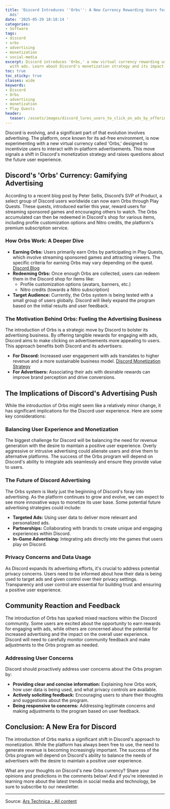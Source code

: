 ```yaml
---
title: 'Discord Introduces ''Orbs'': A New Currency Rewarding Users for Engaging with
  Ads'
date: '2025-05-29 18:18:14 '
categories:
- Software
tags:
- discord
- orbs
- advertising
- monetization
- social-media
excerpt: Discord introduces 'Orbs,' a new virtual currency rewarding users for engaging
  with ads. Learn about Discord's monetization strategy and its impact on users.
toc: true
toc_sticky: true
classes: wide
keywords:
- Discord
- Orbs
- advertising
- monetization
- Play Quests
header:
  teaser: /assets/images/discord_lures_users_to_click_on_ads_by_offering_th_20250529181814.jpg
---
```


Discord is evolving, and a significant part of that evolution involves advertising. The platform, once known for its ad-free environment, is now experimenting with a new virtual currency called 'Orbs,' designed to incentivize users to interact with in-platform advertisements. This move signals a shift in Discord's monetization strategy and raises questions about the future user experience.

## Discord's 'Orbs' Currency: Gamifying Advertising

According to a recent blog post by Peter Sellis, Discord’s SVP of Product, a select group of Discord users worldwide can now earn Orbs through Play Quests. These quests, introduced earlier this year, reward users for streaming sponsored games and encouraging others to watch. The Orbs accumulated can then be redeemed in Discord's shop for various items, including profile customization options and Nitro credits, the platform's premium subscription service.

### How Orbs Work: A Deeper Dive

*   **Earning Orbs:** Users primarily earn Orbs by participating in Play Quests, which involve streaming sponsored games and attracting viewers. The specific criteria for earning Orbs may vary depending on the quest. [Discord Blog](https://discord.com/blog)
*   **Redeeming Orbs:** Once enough Orbs are collected, users can redeem them in the Discord shop for items like:
    *   Profile customization options (avatars, banners, etc.)
    *   Nitro credits (towards a Nitro subscription)
*   **Target Audience:** Currently, the Orbs system is being tested with a small group of users globally. Discord will likely expand the program based on the initial results and user feedback.

### The Motivation Behind Orbs: Fueling the Advertising Business

The introduction of Orbs is a strategic move by Discord to bolster its advertising business. By offering tangible rewards for engaging with ads, Discord aims to make clicking on advertisements more appealing to users. This approach benefits both Discord and its advertisers:

*   **For Discord:** Increased user engagement with ads translates to higher revenue and a more sustainable business model. [Discord Monetization Strategy](URL)
*   **For Advertisers:** Associating their ads with desirable rewards can improve brand perception and drive conversions.

## The Implications of Discord's Advertising Push

While the introduction of Orbs might seem like a relatively minor change, it has significant implications for the Discord user experience. Here are some key considerations:

### Balancing User Experience and Monetization

The biggest challenge for Discord will be balancing the need for revenue generation with the desire to maintain a positive user experience. Overly aggressive or intrusive advertising could alienate users and drive them to alternative platforms. The success of the Orbs program will depend on Discord's ability to integrate ads seamlessly and ensure they provide value to users.

### The Future of Discord Advertising

The Orbs system is likely just the beginning of Discord's foray into advertising. As the platform continues to grow and evolve, we can expect to see more innovative ways to monetize its user base. Some potential future advertising strategies could include:

*   **Targeted Ads:** Using user data to deliver more relevant and personalized ads.
*   **Partnerships:** Collaborating with brands to create unique and engaging experiences within Discord.
*   **In-Game Advertising:** Integrating ads directly into the games that users play on Discord.

### Privacy Concerns and Data Usage

As Discord expands its advertising efforts, it's crucial to address potential privacy concerns. Users need to be informed about how their data is being used to target ads and given control over their privacy settings. Transparency and user control are essential for building trust and ensuring a positive user experience.

## Community Reaction and Feedback

The introduction of Orbs has sparked mixed reactions within the Discord community. Some users are excited about the opportunity to earn rewards for engaging with ads, while others are concerned about the potential for increased advertising and the impact on the overall user experience. Discord will need to carefully monitor community feedback and make adjustments to the Orbs program as needed.

### Addressing User Concerns

Discord should proactively address user concerns about the Orbs program by:

*   **Providing clear and concise information:** Explaining how Orbs work, how user data is being used, and what privacy controls are available.
*   **Actively soliciting feedback:** Encouraging users to share their thoughts and suggestions about the program.
*   **Being responsive to concerns:** Addressing legitimate concerns and making adjustments to the program based on user feedback.

## Conclusion: A New Era for Discord

The introduction of Orbs marks a significant shift in Discord's approach to monetization. While the platform has always been free to use, the need to generate revenue is becoming increasingly important. The success of the Orbs program will depend on Discord's ability to balance the needs of advertisers with the desire to maintain a positive user experience.

What are your thoughts on Discord's new Orbs currency? Share your opinions and predictions in the comments below! And if you're interested in learning more about the latest trends in social media and technology, be sure to subscribe to our newsletter.

---

Source: [Ars Technica - All content](https://arstechnica.com/gadgets/2025/05/discord-lures-users-to-click-on-ads-by-offering-them-new-orbs-currency/)